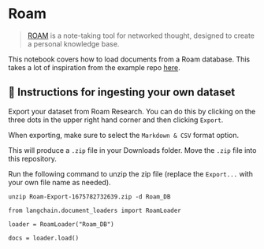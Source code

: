 Roam
====

> [ROAM](https://roamresearch.com/) is a note-taking tool for networked thought, designed to create a personal knowledge base.

This notebook covers how to load documents from a Roam database. This takes a lot of inspiration from the example repo [here](https://github.com/JimmyLv/roam-qa).

🧑 Instructions for ingesting your own dataset[​](#-instructions-for-ingesting-your-own-dataset "Direct link to 🧑 Instructions for ingesting your own dataset")
----------------------------------------------------------------------------------------------------------------------------------------------------------------

Export your dataset from Roam Research. You can do this by clicking on the three dots in the upper right hand corner and then clicking `Export`.

When exporting, make sure to select the `Markdown & CSV` format option.

This will produce a `.zip` file in your Downloads folder. Move the `.zip` file into this repository.

Run the following command to unzip the zip file (replace the `Export...` with your own file name as needed).

    unzip Roam-Export-1675782732639.zip -d Roam_DB

    from langchain.document_loaders import RoamLoader

    loader = RoamLoader("Roam_DB")

    docs = loader.load()